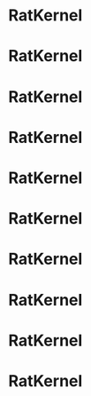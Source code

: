 # RatKernel
# RatKernel
# RatKernel
# RatKernel
# RatKernel
# RatKernel
# RatKernel
# RatKernel
# RatKernel
# RatKernel
